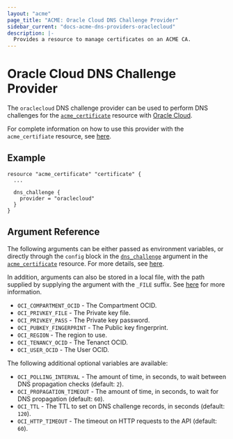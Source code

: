 ```yaml
---
layout: "acme"
page_title: "ACME: Oracle Cloud DNS Challenge Provider"
sidebar_current: "docs-acme-dns-providers-oraclecloud"
description: |-
  Provides a resource to manage certificates on an ACME CA.
---
```


# Oracle Cloud DNS Challenge Provider

The `oraclecloud` DNS challenge provider can be used to perform DNS challenges for
the [`acme_certificate`][resource-acme-certificate] resource with
[Oracle Cloud][provider-service-page].

[resource-acme-certificate]: /docs/providers/acme/r/certificate.html
[provider-service-page]: https://cloud.oracle.com/home

For complete information on how to use this provider with the `acme_certifiate`
resource, see [here][resource-acme-certificate-dns-challenges].

[resource-acme-certificate-dns-challenges]: /docs/providers/acme/r/certificate.html#using-dns-challenges

## Example

```hcl
resource "acme_certificate" "certificate" {
  ...

  dns_challenge {
    provider = "oraclecloud"
  }
}
```

## Argument Reference

The following arguments can be either passed as environment variables, or
directly through the `config` block in the
[`dns_challenge`][resource-acme-certificate-dns-challenge-arg] argument in the
[`acme_certificate`][resource-acme-certificate] resource. For more details, see
[here][resource-acme-certificate-dns-challenges].

[resource-acme-certificate-dns-challenge-arg]: /docs/providers/acme/r/certificate.html#dns_challenge

In addition, arguments can also be stored in a local file, with the path
supplied by supplying the argument with the `_FILE` suffix. See
[here][acme-certificate-file-arg-example] for more information.

[acme-certificate-file-arg-example]: /docs/providers/acme/r/certificate.html#using-variable-files-for-provider-arguments

* `OCI_COMPARTMENT_OCID` - The Compartment OCID.
* `OCI_PRIVKEY_FILE` - The Private key file.
* `OCI_PRIVKEY_PASS` - The Private key password.
* `OCI_PUBKEY_FINGERPRINT` - The Public key fingerprint.
* `OCI_REGION` - The region to use.
* `OCI_TENANCY_OCID` - The Tenanct OCID.
* `OCI_USER_OCID` - The User OCID.

The following additional optional variables are available:

* `OCI_POLLING_INTERVAL` - The amount of time, in seconds, to wait between
  DNS propagation checks (default: `2`).
* `OCI_PROPAGATION_TIMEOUT` - The amount of time, in seconds, to wait for DNS
  propagation (default: `60`).
* `OCI_TTL` - The TTL to set on DNS challenge records, in seconds (default:
  `120`).
* `OCI_HTTP_TIMEOUT` - The timeout on HTTP requests to the API (default:
  `60`).
